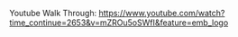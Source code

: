 Youtube Walk Through: https://www.youtube.com/watch?time_continue=2653&v=mZROu5oSWfI&feature=emb_logo
